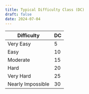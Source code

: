 ```yaml
---
title: Typical Difficulty Class (DC)
draft: false
date: 2024-07-04
---
```


   

| Difficulty      | DC   |
|-----------------|------|
| Very Easy       | 5    |
| Easy            | 10   |
| Moderate        | 15   |
| Hard            | 20   |
| Very Hard       | 25   |
| Nearly Impossible | 30 |




